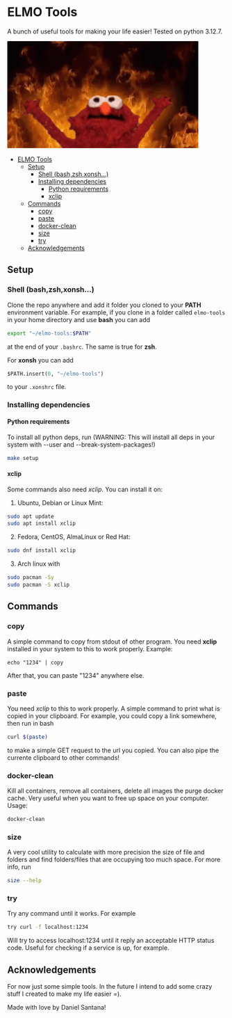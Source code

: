 # ELMO Tools

A bunch of useful tools for making your life easier! Tested on python 3.12.7.

![image](assets/elmo-burning.gif)

- [ELMO Tools](#elmo-tools)
  - [Setup](#setup)
    - [Shell (bash,zsh,xonsh...)](#shell-bashzshxonsh)
    - [Installing dependencies](#installing-dependencies)
      - [Python requirements](#python-requirements)
      - [xclip](#xclip)
  - [Commands](#commands)
    - [copy](#copy)
    - [paste](#paste)
    - [docker-clean](#docker-clean)
    - [size](#size)
    - [try](#try)
  - [Acknowledgements](#acknowledgements)

## Setup

### Shell (bash,zsh,xonsh...)
Clone the repo anywhere and add it folder you cloned to your **PATH** environment variable. For example, if you clone in a folder called `elmo-tools` in your home directory and use **bash** you can add

```bash
export "~/elmo-tools:$PATH"
```
at the end of your `.bashrc`. The same is true for **zsh**.

For **xonsh** you can add 

```python
$PATH.insert(0, "~/elmo-tools")
```

to your `.xonshrc` file.

### Installing dependencies

#### Python requirements

To install all python deps, run (WARNING: This will install all deps in your system with --user and --break-system-packages!)
```bash
make setup
```

#### xclip

Some commands also need *xclip*. You can install it on:

1) Ubuntu, Debian or Linux Mint:
```bash
sudo apt update
sudo apt install xclip
```

2) Fedora, CentOS, AlmaLinux or Red Hat:
```bash
sudo dnf install xclip
```

3) Arch linux with
```bash
sudo pacman -Sy
sudo pacman -S xclip
```

## Commands

### copy

A simple command to copy from stdout of other program. You need **xclip** installed in your system to this to work properly. Example:

```
echo "1234" | copy
```

After that, you can paste "1234" anywhere else.

### paste

You need *xclip* to this to work properly. A simple command to print what is copied in your clipboard. For example, you could copy a link somewhere, then run in bash

```bash
curl $(paste)
```

to make a simple GET request to the url you copied. You can also pipe the currente clipboard to other commands!

### docker-clean

Kill all containers, remove all containers, delete all images the purge docker cache. Very useful when you want to free up space on your computer. Usage:

```bash
docker-clean
```

### size

A very cool utility to calculate with more precision the size of file and folders and find folders/files that are occupying too much space. For more info, run

```bash
size --help
```

### try

Try any command until it works. For example

```bash
try curl -f localhost:1234
```

Will try to access localhost:1234 until it reply an acceptable HTTP status code. Useful for checking if a service is up, for example.

## Acknowledgements

For now just some simple tools. In the future I intend to add some crazy stuff I created to make my life easier =).

Made with love by Daniel Santana!
